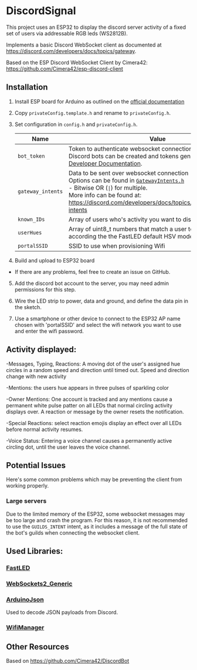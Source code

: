 # DiscordSignal

This project uses an ESP32 to display the discord server activity of a fixed set of users via addressable RGB leds (WS2812B).

Implements a basic Discord WebSocket client as documented at https://discord.com/developers/docs/topics/gateway.

Based on the ESP Discord WebSocket Client by Cimera42: https://github.com/Cimera42/esp-discord-client

## Installation

1. Install ESP board for Arduino as outlined on the [official documentation](https://arduino-esp8266.readthedocs.io/en/latest/installing.html)

2. Copy `privateConfig.template.h` and rename to `privateConfig.h`.

3. Set configuration in `config.h` and `privateConfig.h`.

    |Name|Value|Location|
    |-|-|-|
    |`bot_token`|Token to authenticate websocket connection<br/>Discord bots can be created and tokens generated at the [Developer Documentation](https://discord.com/developers/applications).|`privateConfig.h`|
    |`gateway_intents`|Data to be sent over websocket connection<br/>Options can be found in [`GatewayIntents.h`](./GatewayIntents.h)<br/>  - Bitwise OR (`\|`) for multiple.<br/>More info can be found at: https://discord.com/developers/docs/topics/gateway#gateway-intents|`config.h`|
    |`known_IDs`|Array of users who's activity you want to display|`privateConfig.h`|
    |`userHues`|Array of uint8_t numbers that match a user to a specific hue according the the FastLED default HSV model|`privateConfig.h`|
    |`portalSSID`|SSID to use when provisioning Wifi|`privateConfig.h`|

4. Build and upload to ESP32 board

- If there are any problems, feel free to create an issue on GitHub.

5. Add the discord bot account to the server, you may need admin permissions for this step.

6. Wire the LED strip to power, data and ground, and define the data pin in the sketch.

7. Use a smartphone or other device to connect to the ESP32 AP name chosen with 'portalSSID' and select the wifi network you want to use and enter the wifi password.

## Activity displayed:
-Messages, Typing, Reactions: A moving dot of the user's assigned hue circles in a random speed and direction until timed out. Speed and direction change with new activity

-Mentions: the users hue appears in three pulses of sparkling color

-Owner Mentions: One account is tracked and any mentions cause a permanent white pulse patter on all LEDs that normal circling activity displays over. A reaction or message by the owner resets the notification.

-Special Reactions: select reaction emojis display an effect over all LEDs before normal activity resumes.

-Voice Status: Entering a voice channel causes a permanently active circling dot, until the user leaves the voice channel.


## Potential Issues

Here's some common problems which may be preventing the client from working properly.

### Large servers

Due to the limited memory of the ESP32, some websocket messages may be too large and crash the program. For this reason, it is not recommended to use the `GUILDS_INTENT` intent, as it includes a message of the full state of the bot's guilds when connecting the websocket client.


## Used Libraries:
### [FastLED](https://github.com/FastLED/FastLED)

### [WebSockets2_Generic](https://https://github.com/khoih-prog/WebSockets2_Generic)

### [ArduinoJson](https://github.com/bblanchon/ArduinoJson)
Used to decode JSON payloads from Discord.

### [WifiManager](https://github.com/tzapu/WiFiManager)

## Other Resources

Based on https://github.com/Cimera42/DiscordBot
